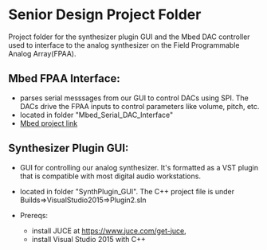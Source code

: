 # Senior Design Project Folder
Project folder for the synthesizer plugin GUI and the Mbed DAC controller used to interface to the analog synthesizer on the Field Programmable Analog Array(FPAA).


## Mbed FPAA Interface:
- parses serial messsages from our GUI to control DACs using SPI. The DACs drive the FPAA inputs to control parameters like volume, pitch, etc.
- located in folder "Mbed_Serial_DAC_Interface"
- [Mbed project link](https://os.mbed.com/users/pwolfe8/code/serialPCtoSPItoDAC/wiki/Mbed-Serial-Relay-to-control-DACs)


## Synthesizer Plugin GUI:
- GUI for controlling our analog synthesizer. It's formatted as a VST plugin that is compatible with most digital audio workstations.
- located in folder "SynthPlugin_GUI". The C++ project file is under Builds=>VisualStudio2015=>Plugin2.sln

- Prereqs:
    - install JUCE at https://www.juce.com/get-juce, 
    - install Visual Studio 2015 with C++
